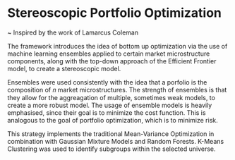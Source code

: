 # Stereoscopic Portfolio Optimization

~ Inspired by the work of Lamarcus Coleman

The framework introduces the idea of bottom up optimization via the use of machine learning ensembles applied to certain market microstructure components, along with the top-down approach of the Efficient Frontier model, to create a stereoscopic model.

Ensembles were used consistently with the idea that a porfolio is the composition of 𝑛 market microstructures. The strength of ensembles is that they allow for the aggreagation of multiple, sometimes weak models, to create a more robust model. The usage of ensemble models is heavily emphasised, since their goal is to minimize the cost function. This is analogous to the goal of portfolio optimization, which is to minimize risk.

This strategy implements the traditional Mean-Variance Optimization in combination with Gaussian Mixture Models and Random Forests. K-Means Clustering was used to identify subgroups within the selected universe.
